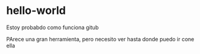 # hello-world
Estoy probabdo como funciona gitub

PArece una gran herramienta, pero necesito ver hasta donde puedo ir cone ella
